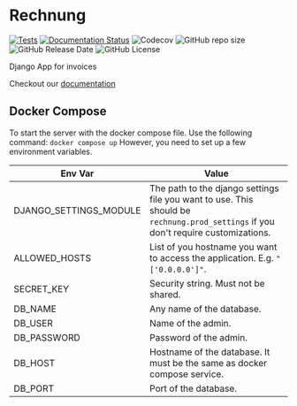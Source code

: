 # Rechnung

[![Tests](https://github.com/Segelzwerg/Rechnung/actions/workflows/django.yml/badge.svg)](https://github.com/Segelzwerg/Rechnung/actions/workflows/django.yml)
[![Documentation Status](https://readthedocs.org/projects/rechnung-django/badge/?version=latest)](https://rechnung-django.readthedocs.io/en/latest/?badge=latest)
![Codecov](https://img.shields.io/codecov/c/github/Segelzwerg/Rechnung)
![GitHub repo size](https://img.shields.io/github/repo-size/Segelzwerg/Rechnung)
![GitHub Release Date](https://img.shields.io/github/release-date/Segelzwerg/Rechnung)
![GitHub License](https://img.shields.io/github/license/Segelzwerg/Rechnung)

Django App for invoices

Checkout our [documentation](https://rechnung-django.readthedocs.io/en/latest/)

## Docker Compose

To start the server with the docker compose file. Use the following command:
`docker compose up`
However, you need to set up a few environment variables.

| Env Var                | Value                                                                                                                              |
|------------------------|------------------------------------------------------------------------------------------------------------------------------------|
| DJANGO_SETTINGS_MODULE | The path to the django settings file you want to use. This should be `rechnung.prod_settings` if you don't require customizations. |
| ALLOWED_HOSTS          | List of you hostname you want to access the application. E.g. `"['0.0.0.0']"`.                                                     |
| SECRET_KEY             | Security string. Must not be shared.                                                                                               |
| DB_NAME                | Any name of the database.                                                                                                          |
| DB_USER                | Name of the admin.                                                                                                                 |
| DB_PASSWORD            | Password of the admin.                                                                                                             |
| DB_HOST                | Hostname of the database. It must be the same as docker compose service.                                                           |
| DB_PORT                | Port of the database.                                                                                                              |
